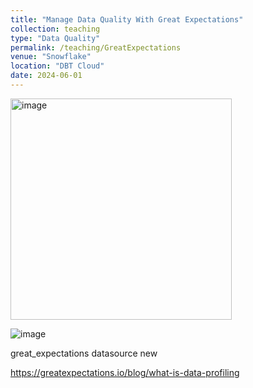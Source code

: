 ```yaml
---
title: "Manage Data Quality With Great Expectations"
collection: teaching
type: "Data Quality"
permalink: /teaching/GreatExpectations
venue: "Snowflake"
location: "DBT Cloud"
date: 2024-06-01
---
```

<img width="354" alt="image" src="/images/teachings/snowflake/a83354ce-2a94-4f6d-a313-5f2dd02707dd.png"> 

![image](https://github.com/user-attachments/assets/fda20b99-102f-4321-87bd-461e10fb0581)

great_expectations datasource new


https://greatexpectations.io/blog/what-is-data-profiling

